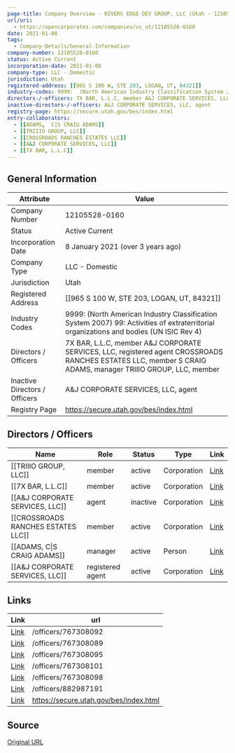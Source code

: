 ```yaml
---
page-title: Company Overview - RIVERS EDGE DEV GROUP, LLC (Utah - 12105528-0160)
url/uri:
  - https://opencorporates.com/companies/us_ut/12105528-0160
date: 2021-01-08
tags:
  - Company-Details/General-Information
company-number: 12105528-0160
status: Active Current
incorporation-date: 2021-01-08
company-type: LLC - Domestic
jurisdiction: Utah
registered-address: [[965 S 100 W, STE 203, LOGAN, UT, 84321]]
industry-codes: 9999:  (North American Industry Classification System 2007) 99: Activities of extraterritorial organizations and bodies (UN ISIC Rev 4)
directors-/-officers: 7X BAR, L.L.C, member A&J CORPORATE SERVICES, LLC, registered agent CROSSROADS RANCHES ESTATES LLC, member S CRAIG ADAMS, manager TRIIIO GROUP, LLC, member
inactive-directors-/-officers: A&J CORPORATE SERVICES, LLC, agent
registry-page: https://secure.utah.gov/bes/index.html
entry-collaborators:
  - [[ADAMS,  C|S CRAIG ADAMS]]
  - [[TRIIIO GROUP, LLC]]
  - [[CROSSROADS RANCHES ESTATES LLC]]
  - [[A&J CORPORATE SERVICES, LLC]]
  - [[7X BAR, L.L.C]]
---
```


## General Information
| Attribute          | Value                                       |
|--------------------|---------------------------------------------|
| Company Number     | 12105528-0160                               |
| Status             | Active Current                              |
| Incorporation Date | 8 January 2021 (over 3 years ago)           |
| Company Type       | LLC - Domestic                              |
| Jurisdiction       | Utah                                        |
| Registered Address | [[965 S 100 W, STE 203, LOGAN, UT, 84321]]  |
| Industry Codes     | 9999:  (North American Industry Classification System 2007) 99: Activities of extraterritorial organizations and bodies (UN ISIC Rev 4) |
| Directors / Officers | 7X BAR, L.L.C, member A&J CORPORATE SERVICES, LLC, registered agent CROSSROADS RANCHES ESTATES LLC, member S CRAIG ADAMS, manager TRIIIO GROUP, LLC, member |
| Inactive Directors / Officers | A&J CORPORATE SERVICES, LLC, agent          |
| Registry Page      | https://secure.utah.gov/bes/index.html      |

## Directors / Officers
| Name                 | Role            | Status     | Type        | Link |
|----------------------|-----------------|------------|-------------|------|
| [[TRIIIO GROUP, LLC]] | member          | active     | Corporation | [Link](https://opencorporates.com/officers/767308089) |
| [[7X BAR, L.L.C]]    | member          | active     | Corporation | [Link](https://opencorporates.com/officers/767308092) |
| [[A&J CORPORATE SERVICES, LLC]] | agent           | inactive   | Corporation | [Link](https://opencorporates.com/officers/767308095) |
| [[CROSSROADS RANCHES ESTATES LLC]] | member          | active     | Corporation | [Link](https://opencorporates.com/officers/767308098) |
| [[ADAMS,  C\|S CRAIG ADAMS]] | manager         | active     | Person      | [Link](https://opencorporates.com/officers/767308101) |
| [[A&J CORPORATE SERVICES, LLC]] | registered agent | active     | Corporation | [Link](https://opencorporates.com/officers/882987191) |

## Links
| Link   | url                            
|--------|--------------------------------|
| [Link](/officers/767308092) |/officers/767308092           |
| [Link](/officers/767308089) |/officers/767308089           |
| [Link](/officers/767308095) |/officers/767308095           |
| [Link](/officers/767308101) |/officers/767308101           |
| [Link](/officers/767308098) |/officers/767308098           |
| [Link](/officers/882987191) |/officers/882987191           |
| [Link](https://secure.utah.gov/bes/index.html) |https://secure.utah.gov/bes/index.html|

## Source
[Original URL](https://opencorporates.com/companies/us_ut/12105528-0160)
